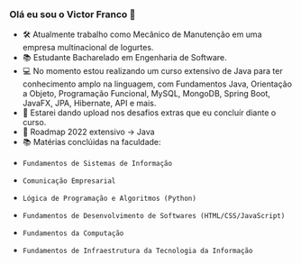 ### Olá eu sou o Victor Franco 👋

- 🛠 Atualmente trabalho como Mecânico de Manutenção em uma empresa multinacional de Iogurtes.
- 📚 Estudante Bacharelado em Engenharia de Software.
- 💻 No momento estou realizando um curso extensivo de Java para ter conhecimento amplo na linguagem, com Fundamentos Java, Orientação a Objeto, Programação Funcional, MySQL, MongoDB, Spring Boot, JavaFX, JPA, Hibernate, API e mais.
- 📨 Estarei dando upload nos desafios extras que eu concluír diante o curso. 
- 🚩 Roadmap 2022 extensivo -> Java
- 📚 Matérias conclúidas na faculdade:
-     Fundamentos de Sistemas de Informação
-     Comunicação Empresarial
-     Lógica de Programação e Algoritmos (Python)
-     Fundamentos de Desenvolvimento de Softwares (HTML/CSS/JavaScript)
-     Fundamentos da Computação
-     Fundamentos de Infraestrutura da Tecnologia da Informação
